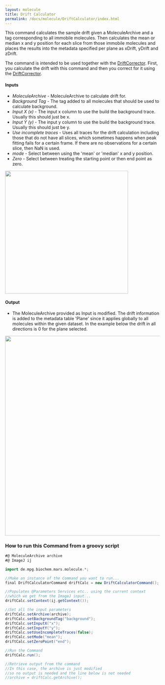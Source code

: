 ```yaml
---
layout: molecule
title: Drift Calculator
permalink: /docs/molecule/DriftCalculator/index.html
---
```

This command calculates the sample drift given a MoleculeArchive and a tag corresponding to all immobile molecules. Then calculates the mean or median x and y position for each slice from those immobile molecules and places the results into the metadata specified per plane as xDrift, yDrift and zDrift.

The command is intended to be used together with the [DriftCorrector](../DriftCorrector). First, you calculate the drift with this command and then you correct for it using the [DriftCorrector](../DriftCorrector).

#### Inputs

* *MoleculeArchive* - MoleculeArchive to calculate drift for.
* *Background Tag* - The tag added to all molecules that should be used to calculate background.
* *Input X (x)* - The input x column to use the build the background trace. Usually this should just be x.
* *Input Y (y)* - The input y column to use the build the background trace. Usually this should just be y.
* *Use incomplete traces* - Uses all traces for the drift calculation including those that do not have all slices, which sometimes happens when peak fitting fails for a certain frame. If there are no observations for a certain slice, then NaN is used.
* *mode* - Select between using the 'mean' or 'median' x and y position.
* *Zero* - Select between treating the starting point or then end point as zero.

<img align='center' src='{{site.baseurl}}/docs/molecule/img/Drift Calculator.png' width='400' />

#### Output

* The MoleculeArchive provided as Input is modified. The drift information is added to the metadata table 'Plane' since it applies globally to all molecules within the given dataset. In the example below the drift in all directions is 0 for the plane selected.

<img align='center' src='{{site.baseurl}}/docs/molecule/img/img4.png' width='650' />

### How to run this Command from a groovy script

```groovy
#@ MoleculeArchive archive
#@ ImageJ ij

import de.mpg.biochem.mars.molecule.*;

//Make an instance of the Command you want to run...
final DriftCalculatorCommand driftCalc = new DriftCalculatorCommand();

//Populates @Parameters Services etc.. using the current context
//which we get from the ImageJ input...
driftCalc.setContext(ij.getContext());

//Set all the input parameters
driftCalc.setArchive(archive);
driftCalc.setBackgroundTag("background");
driftCalc.setInputX("x");
driftCalc.setInputY("y");
driftCalc.setUseIncompleteTraces(false);
driftCalc.setMode("mean");
driftCalc.setZeroPoint("end");

//Run the Command
driftCalc.run();

//Retrieve output from the command
//In this case, the archive is just modified
//so no output is needed and the line below is not needed
//archive = driftCalc.getArchive();
```
